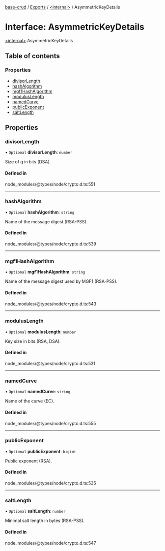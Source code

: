 [base-crud](../README.md) / [Exports](../modules.md) / [\<internal\>](../modules/internal_.md) / AsymmetricKeyDetails

# Interface: AsymmetricKeyDetails

[\<internal\>](../modules/internal_.md).AsymmetricKeyDetails

## Table of contents

### Properties

- [divisorLength](internal_.AsymmetricKeyDetails.md#divisorlength)
- [hashAlgorithm](internal_.AsymmetricKeyDetails.md#hashalgorithm)
- [mgf1HashAlgorithm](internal_.AsymmetricKeyDetails.md#mgf1hashalgorithm)
- [modulusLength](internal_.AsymmetricKeyDetails.md#moduluslength)
- [namedCurve](internal_.AsymmetricKeyDetails.md#namedcurve)
- [publicExponent](internal_.AsymmetricKeyDetails.md#publicexponent)
- [saltLength](internal_.AsymmetricKeyDetails.md#saltlength)

## Properties

### divisorLength

• `Optional` **divisorLength**: `number`

Size of q in bits (DSA).

#### Defined in

node_modules/@types/node/crypto.d.ts:551

___

### hashAlgorithm

• `Optional` **hashAlgorithm**: `string`

Name of the message digest (RSA-PSS).

#### Defined in

node_modules/@types/node/crypto.d.ts:539

___

### mgf1HashAlgorithm

• `Optional` **mgf1HashAlgorithm**: `string`

Name of the message digest used by MGF1 (RSA-PSS).

#### Defined in

node_modules/@types/node/crypto.d.ts:543

___

### modulusLength

• `Optional` **modulusLength**: `number`

Key size in bits (RSA, DSA).

#### Defined in

node_modules/@types/node/crypto.d.ts:531

___

### namedCurve

• `Optional` **namedCurve**: `string`

Name of the curve (EC).

#### Defined in

node_modules/@types/node/crypto.d.ts:555

___

### publicExponent

• `Optional` **publicExponent**: `bigint`

Public exponent (RSA).

#### Defined in

node_modules/@types/node/crypto.d.ts:535

___

### saltLength

• `Optional` **saltLength**: `number`

Minimal salt length in bytes (RSA-PSS).

#### Defined in

node_modules/@types/node/crypto.d.ts:547
